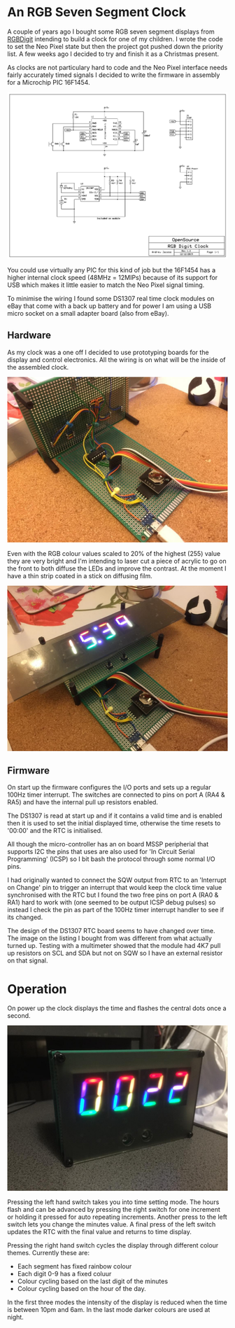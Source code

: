 # An RGB Seven Segment Clock
A couple of years ago I bought some RGB seven segment displays from [RGBDigit](https://www.rgbdigit.com/rgbdigit/) intending to build a clock for one of my children. I wrote the code to set the Neo Pixel state but then the project got pushed down the priority list. A few weeks ago I decided to try and finish it as a Christmas present.

As clocks are not particulary hard to code and the Neo Pixel interface needs fairly accurately timed signals I decided to write the firmware in assembly for a Microchip PIC 16F1454.

![Schematic](schematics/rgb-clock.png)

You could use virtually any PIC for this kind of job but the 16F1454 has a higher internal clock speed (48MHz = 12MIPs) because of its support for USB which makes it little easier to match the Neo Pixel signal timing.

To minimise the wiring I found some DS1307 real time clock modules on eBay that come with a back up battery and for power I am using a USB micro socket on a small adapter board (also from eBay).

## Hardware
As my clock was a one off I decided to use prototyping boards for the display and control electronics. All the wiring is on what will be the inside of the assembled clock.

![Board Wiring](images/board.jpg)

Even with the RGB colour values scaled to 20% of the highest (255) value they are very bright and I'm intending to laser cut a piece of acrylic to go on the front to both diffuse the LEDs and improve the contrast. At the moment I have a thin strip coated in a stick on diffusing film.

![It lives!!](images/display.jpg)

## Firmware
On start up the firmware configures the I/O ports and sets up a regular 100Hz timer interrupt. The switches are connected to pins on port A (RA4 & RA5) and have the internal pull up resistors enabled.

The DS1307 is read at start up and if it contains a valid time and is enabled then it is used to set the initial displayed time, otherwise the time resets to '00:00' and the RTC is initialised.

All though the micro-controller has an on board MSSP peripherial that supports I2C the pins that uses are also used for 'In Circuit Serial Programming' (ICSP) so I bit bash the protocol through some normal I/O pins.

I had originally wanted to connect the SQW output from RTC to an 'Interrupt on Change' pin to trigger an interrupt that would keep the clock time value synchronised with the RTC but I found the two free pins on port A (RA0 & RA1) hard to work with (one seemed to be output ICSP debug pulses) so instead I check the pin as part of the 100Hz timer interrupt handler to see if its changed.

The design of the DS1307 RTC board seems to have changed over time. The image on the listing I bought from was different from what actually turned up. Testing with a multimeter showed that the module had 4K7 pull up resistors on SCL and SDA but not on SQW so I have an external resistor on that signal.

# Operation
On power up the clock displays the time and flashes the central dots once a second.

![Finished?](images/clock.jpg)

Pressing the left hand switch takes you into time setting mode. The hours flash and can be advanced by pressing the right switch for one increment or holding it pressed for auto repeating increments. Another press to the left switch lets you change the minutes value. A final press of the left switch updates the RTC with the final value and returns to time display.

Pressing the right hand switch cycles the display through different colour themes. Currently these are:

- Each segment has fixed rainbow colour
- Each digit 0-9 has a fixed coluur
- Colour cycling based on the last digit of the minutes
- Colour cycling based on the hour of the day.

In the first three modes the intensity of the display is reduced when the time is between 10pm and 6am. In the last mode darker colours are used at night.